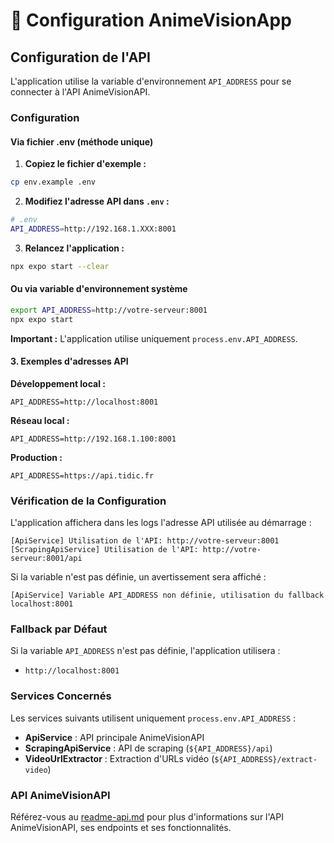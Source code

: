 # 🔧 Configuration AnimeVisionApp

## Configuration de l'API

L'application utilise la variable d'environnement `API_ADDRESS` pour se connecter à l'API AnimeVisionAPI.

### Configuration

#### Via fichier .env (méthode unique)

1. **Copiez le fichier d'exemple :**
```bash
cp env.example .env
```

2. **Modifiez l'adresse API dans `.env` :**
```bash
# .env
API_ADDRESS=http://192.168.1.XXX:8001
```

3. **Relancez l'application :**
```bash
npx expo start --clear
```

#### Ou via variable d'environnement système
```bash
export API_ADDRESS=http://votre-serveur:8001
npx expo start
```

**Important :** L'application utilise uniquement `process.env.API_ADDRESS`.

#### 3. Exemples d'adresses API

**Développement local :**
```
API_ADDRESS=http://localhost:8001
```

**Réseau local :**
```
API_ADDRESS=http://192.168.1.100:8001
```

**Production :**
```
API_ADDRESS=https://api.tidic.fr
```

### Vérification de la Configuration

L'application affichera dans les logs l'adresse API utilisée au démarrage :
```
[ApiService] Utilisation de l'API: http://votre-serveur:8001
[ScrapingApiService] Utilisation de l'API: http://votre-serveur:8001/api
```

Si la variable n'est pas définie, un avertissement sera affiché :
```
[ApiService] Variable API_ADDRESS non définie, utilisation du fallback localhost:8001
```

### Fallback par Défaut

Si la variable `API_ADDRESS` n'est pas définie, l'application utilisera :
- `http://localhost:8001`

### Services Concernés

Les services suivants utilisent uniquement `process.env.API_ADDRESS` :
- **ApiService** : API principale AnimeVisionAPI
- **ScrapingApiService** : API de scraping (`${API_ADDRESS}/api`)
- **VideoUrlExtractor** : Extraction d'URLs vidéo (`${API_ADDRESS}/extract-video`)

### API AnimeVisionAPI

Référez-vous au [readme-api.md](readme-api.md) pour plus d'informations sur l'API AnimeVisionAPI, ses endpoints et ses fonctionnalités. 